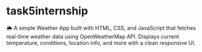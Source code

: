 # task5internship
🌦️ A simple Weather App built with HTML, CSS, and JavaScript that fetches real-time weather data using OpenWeatherMap API. Displays current temperature, conditions, location info, and more with a clean responsive UI.
